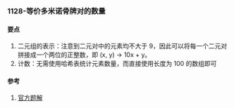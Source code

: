 ### 1128-等价多米诺骨牌对的数量

#### 要点

1. 二元组的表示：注意到二元对中的元素均不大于 9，因此可以将每一个二元对拼接成一个两位的正整数，即 (x, y) → 10x + y。
2. 计数：无需使用哈希表统计元素数量，而直接使用长度为 100 的数组即可



#### 参考

1. [官方题解](https://leetcode-cn.com/problems/number-of-equivalent-domino-pairs/solution/deng-jie-duo-mi-nuo-gu-pai-dui-de-shu-li-yjlz/)

